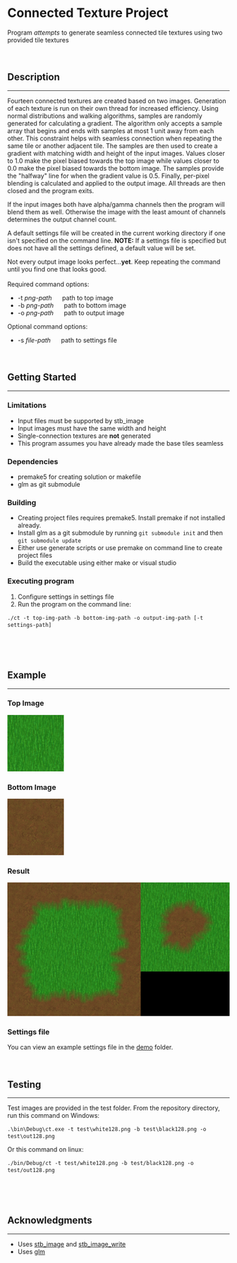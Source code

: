 # Connected Texture Project

Program *attempts* to generate seamless connected tile textures using two provided tile textures
<br /><br /><br />

## Description
---
Fourteen connected textures are created based on two images.  Generation of each texture is run on their own thread for increased efficiency.  Using normal distributions and walking algorithms, samples are randomly generated for calculating a gradient.  The algorithm only accepts a sample array that begins and ends with samples at most 1 unit away from each other.  This constraint helps with seamless connection when repeating the same tile or another adjacent tile.  The samples are then used to create a gradient with matching width and height of the input images.  Values closer to 1.0 make the pixel biased towards the top image while values closer to 0.0 make the pixel biased towards the bottom image.  The samples provide the "halfway" line for when the gradient value is 0.5.  Finally, per-pixel blending is calculated and applied to the output image.  All threads are then closed and the program exits.

If the input images both have alpha/gamma channels then the program will blend them as well.  Otherwise the image with the least amount of channels determines the output channel count.

A default settings file will be created in the current working directory if one isn't specified on the command line. **NOTE:** If a settings file is specified but does not have all the settings defined, a default value will be set.

Not every output image looks perfect...**yet**. Keep repeating the command until you find one that looks good.
<br /><br />
Required command options:

* -t *png-path*&nbsp;&nbsp;&nbsp;&nbsp;&nbsp;&nbsp;path to top image
* -b *png-path*&nbsp;&nbsp;&nbsp;&nbsp;&nbsp;&nbsp;path to bottom image
* -o *png-path*&nbsp;&nbsp;&nbsp;&nbsp;&nbsp;&nbsp;path to output image

Optional command options:

* -s *file-path*&nbsp;&nbsp;&nbsp;&nbsp;&nbsp;&nbsp;path to settings file
<br /><br /><br />

## Getting Started
---
### Limitations
* Input files must be supported by stb_image
* Input images must have the same width and height
* Single-connection textures are **not** generated
* This program assumes you have already made the base tiles seamless

### Dependencies

* premake5 for creating solution or makefile
* glm as git submodule

### Building
* Creating project files requires premake5. Install premake if not installed already.
* Install glm as a git submodule by running `git submodule init` and then `git submodule update`
* Either use generate scripts or use premake on command line to create project files
* Build the executable using either make or visual studio

### Executing program

1. Configure settings in settings file
2. Run the program on the command line:
```
./ct -t top-img-path -b bottom-img-path -o output-img-path [-t settings-path]
```
<br /><br /><br />

## Example
---
### Top Image
![Top Image](https://github.com/docter60/connected-textures/blob/master/demo/grass.png)
### Bottom Image
![Bottom Image](https://github.com/docter60/connected-textures/blob/master/demo/dirt.png)
### Result
![Output Image](https://github.com/docter60/connected-textures/blob/master/demo/out.png)
### Settings file
You can view an example settings file in the [demo](https://github.com/docter60/connected-textures/blob/master/demo/settings.txt) folder.
<br /><br /><br />

## Testing
---
Test images are provided in the test folder. From the repository directory, run this command on Windows:
```
.\bin\Debug\ct.exe -t test\white128.png -b test\black128.png -o test\out128.png
```
Or this command on linux:
```
./bin/Debug/ct -t test/white128.png -b test/black128.png -o test/out128.png
```
<br /><br /><br />

## Acknowledgments
---
* Uses [stb_image](https://github.com/nothings/stb) and [stb_image_write](https://github.com/nothings/stb)
* Uses [glm](https://github.com/g-truc/glm)